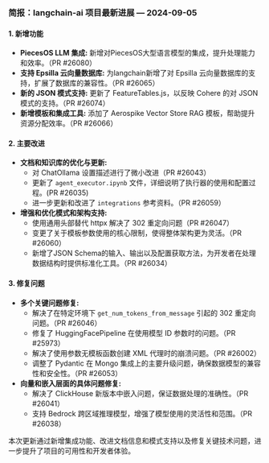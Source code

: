 ### 简报：langchain-ai 项目最新进展 — 2024-09-05

#### 1. 新增功能
- **PiecesOS LLM 集成:**  新增对PiecesOS大型语言模型的集成，提升处理能力和效率。（PR #26080）
- **支持 Epsilla 云向量数据库:** 为langchain新增了对 Epsilla 云向量数据库的支持，扩展了数据库的兼容性。（PR #26065）
- **新的 JSON 模式支持:** 更新了 FeatureTables.js，以反映 Cohere 的对 JSON 模式的支持。（PR #26074）
- **新增模板和集成工具:** 添加了 Aerospike Vector Store RAG 模板，帮助提升资源分配效率。（PR #26066）

#### 2. 主要改进
- **文档和知识库的优化与更新:**
  - 对 ChatOllama 设置描述进行了微小改进（PR #26043）
  - 更新了 `agent_executor.ipynb` 文件，详细说明了执行器的使用和配置过程。(PR #26035)
  - 进一步更新和改进了 `integrations` 参考资料。（PR #26059）
- **增强和优化模式和架构支持:**
  - 使用通用头部替代 httpx 解决了 302 重定向问题（PR #26047）
  - 变更了关于模板参数使用的核心限制，使得整体架构更为灵活。（PR #26060）
  - 新增了JSON Schema的输入、输出以及配置获取方法，为开发者在处理数据结构时提供标准化工具。（PR #26034）

#### 3. 修复问题
- **多个关键问题修复:**
  - 解决了在特定环境下 `get_num_tokens_from_message` 引起的 302 重定向问题。（PR #26046）
  - 修复了 HuggingFacePipeline 在使用模型 ID 参数时的问题。（PR #25973）
  - 解决了使用参数无模板函数创建 XML 代理时的崩溃问题。（PR #26002）
  - 调整了 Pydantic 在 Mongo 集成上的主要升级问题，确保数据模型的兼容性和安全性。（PR #26053）
- **向量和嵌入层面的具体问题修复:**
  - 解决了 ClickHouse 新版本中嵌入问题，保证数据处理的准确性。（PR #26041）
  - 支持 Bedrock 跨区域推理模型，增强了模型使用的灵活性和范围。（PR #26038）

本次更新通过新增集成功能、改进文档信息和模式支持以及修复关键技术问题，进一步提升了项目的可用性和开发者体验。